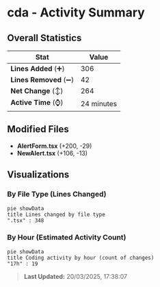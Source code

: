 # cda - Activity Summary 

## Overall Statistics

| Stat                   | Value                                                             |
| ---------------------- | ----------------------------------------------------------------- |
| **Lines Added** (➕)   | 306                                          |
| **Lines Removed** (➖) | 42                                        |
| **Net Change** (↕)    | 264                |
| **Active Time** (⌚)   | 24 minutes |


## Modified Files
- **AlertForm.tsx** (+200, -29)
- **NewAlert.tsx** (+106, -13)

## Visualizations

### By File Type (Lines Changed)

```mermaid
pie showData
title Lines changed by file type
".tsx" : 348
```

### By Hour (Estimated Activity Count)

```mermaid
pie showData
title Coding activity by hour (count of changes)
"17h" : 19
```


> **Last Updated:** 20/03/2025, 17:38:07